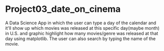 # Project03_date_on_cinema
A Data Science App in which the user can type a day of the calendar and it'll show up which movies was released at this specific day(maybe month) in U.S. and graphic highlight how many movies/genre was released at that day using matplotlib. The user can also search by typing the name of the movie.
